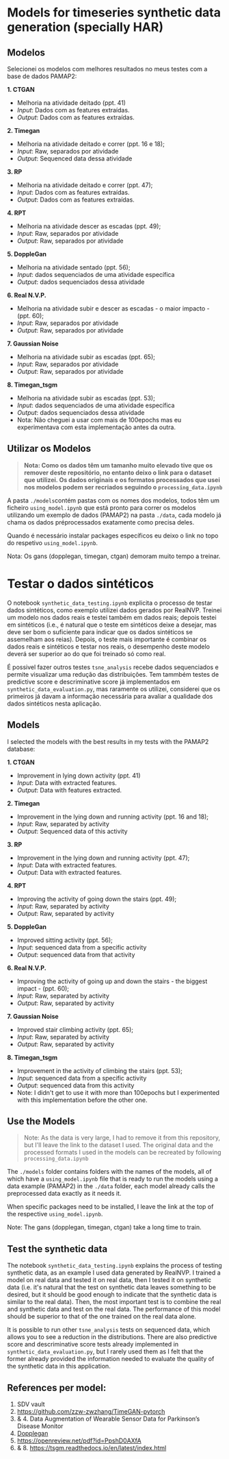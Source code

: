 # Models for timeseries synthetic data generation (specially HAR)
## Modelos

Selecionei os modelos com melhores resultados no meus testes com a base de dados PAMAP2:

__1. CTGAN__
- Melhoria na atividade deitado (ppt. 41)
- _Input_: Dados com as features extraídas.
- _Output_: Dados com as features extraídas.

__2. Timegan__
- Melhoria na atividade deitado e correr (ppt. 16 e 18);
- _Input_: Raw, separados por atividade
- _Output_: Sequenced data dessa atividade

__3. RP__
- Melhoria na atividade deitado e correr (ppt. 47);
- _Input_: Dados com as features extraídas.
- _Output_: Dados com as features extraídas.

__4. RPT__
- Melhoria na atividade descer as escadas (ppt. 49);
- _Input_: Raw, separados por atividade
- _Output_: Raw, separados por atividade

__5. DoppleGan__
- Melhoria na atividade sentado (ppt. 56);
- _Input_: dados sequenciados de uma atividade específica
- _Output_: dados sequenciados dessa atividade

__6. Real N.V.P.__
- Melhoria na atividade subir e descer as escadas - o maior impacto - (ppt. 60);
- _Input_: Raw, separados por atividade
- _Output_: Raw, separados por atividade

__7. Gaussian Noise__
- Melhoria na atividade subir as escadas (ppt. 65);
- _Input_: Raw, separados por atividade
- _Output_: Raw, separados por atividade

__8. Timegan_tsgm__
- Melhoria na atividade subir as escadas (ppt. 53);
- _Input_: dados sequenciados de uma atividade específica
- _Output_: dados sequenciados dessa atividade
- Nota: Não cheguei a usar com mais de 100epochs mas eu experimentava com esta implementação antes da outra.

## Utilizar os Modelos

> __Nota: Como os dados têm um tamanho muito elevado tive que os remover deste repositório, no entanto deixo o link para o dataset que utilizei. Os dados originais e os formatos processados que usei nos modelos podem ser recriados seguindo o ``processing_data.ipynb``__


A pasta ``./models``contém pastas com os nomes dos modelos, todos têm um ficheiro ``using_model.ipynb`` que está pronto para correr os modelos utilizando um exemplo de dados (PAMAP2) na pasta ``./data``, cada modelo já chama os dados préprocessados exatamente como precisa deles.

Quando é necessário instalar packages específicos eu deixo o link no topo do respetivo ``using_model.ipynb``.

Nota: Os gans (dopplegan, timegan, ctgan) demoram muito tempo a treinar.

# Testar o dados sintéticos
O notebook ``synthetic_data_testing.ipynb`` explicita o processo de testar dados sintéticos, como exemplo utilizei dados gerados por RealNVP.
Treinei um modelo nos dados reais e testei também em dados reais; depois testei em sintéticos (i.e., é natural que o teste em sintéticos deixe a desejar, mas deve ser bom o suficiente para indicar que os dados sintéticos se assemelham aos reias). Depois, o teste mais importante é combinar os dados reais e sintéticos e testar nos reais, o desempenho deste modelo deverá ser superior ao do que foi treinado só como real.

É possivel fazer outros testes ``tsne_analysis`` recebe dados sequenciados e permite visualizar uma redução das distribuições. Tem tammbém testes de predictive score e descriminative score já implementados em ``synthetic_data_evaluation.py``, mas raramente os utilizei, considerei que os primeiros já davam a informação necessária para avaliar a qualidade dos dados sintéticos nesta aplicação.


## Models

I selected the models with the best results in my tests with the PAMAP2 database:

__1. CTGAN__
- Improvement in lying down activity (ppt. 41)
- _Input_: Data with extracted features.
- _Output_: Data with features extracted.

__2. Timegan__
- Improvement in the lying down and running activity (ppt. 16 and 18);
- _Input_: Raw, separated by activity
- _Output_: Sequenced data of this activity

__3. RP__
- Improvement in the lying down and running activity (ppt. 47);
- _Input_: Data with extracted features.
- _Output_: Data with extracted features.

__4. RPT__
- Improving the activity of going down the stairs (ppt. 49);
- _Input_: Raw, separated by activity
- _Output_: Raw, separated by activity

__5. DoppleGan__
- Improved sitting activity (ppt. 56);
- _Input_: sequenced data from a specific activity
- _Output_: sequenced data from that activity

__6. Real N.V.P.__
- Improving the activity of going up and down the stairs - the biggest impact - (ppt. 60);
- _Input_: Raw, separated by activity
- _Output_: Raw, separated by activity

__7. Gaussian Noise__
- Improved stair climbing activity (ppt. 65);
- _Input_: Raw, separated by activity
- _Output_: Raw, separated by activity

__8. Timegan_tsgm__
- Improvement in the activity of climbing the stairs (ppt. 53);
- _Input_: sequenced data from a specific activity
- _Output_: sequenced data from this activity
- Note: I didn't get to use it with more than 100epochs but I experimented with this implementation before the other one.

## Use the Models

> Note: As the data is very large, I had to remove it from this repository, but I'll leave the link to the dataset I used. The original data and the processed formats I used in the models can be recreated by following ``processing_data.ipynb``


The ``./models`` folder contains folders with the names of the models, all of which have a ``using_model.ipynb`` file that is ready to run the models using a data example (PAMAP2) in the ``./data`` folder, each model already calls the preprocessed data exactly as it needs it.

When specific packages need to be installed, I leave the link at the top of the respective ``using_model.ipynb``.

Note: The gans (dopplegan, timegan, ctgan) take a long time to train.

## Test the synthetic data
The notebook ``synthetic_data_testing.ipynb`` explains the process of testing synthetic data, as an example I used data generated by RealNVP.
I trained a model on real data and tested it on real data, then I tested it on synthetic data (i.e. it's natural that the test on synthetic data leaves something to be desired, but it should be good enough to indicate that the synthetic data is similar to the real data). Then, the most important test is to combine the real and synthetic data and test on the real data. The performance of this model should be superior to that of the one trained on the real data alone.

It is possible to run other ``tsne_analysis`` tests on sequenced data, which allows you to see a reduction in the distributions. There are also predictive score and descriminative score tests already implemented in ``synthetic_data_evaluation.py``, but I rarely used them as I felt that the former already provided the information needed to evaluate the quality of the synthetic data in this application.

## References per model:
1. SDV vault
2. https://github.com/zzw-zwzhang/TimeGAN-pytorch
3. & 4. Data Augmentation of Wearable Sensor Data for Parkinson’s Disease Monitor
5. [Dopplegan](https://github.com/gretelai/gretel-synthetics)
6. https://openreview.net/pdf?id=PpshD0AXfA
7. & 8. https://tsgm.readthedocs.io/en/latest/index.html 